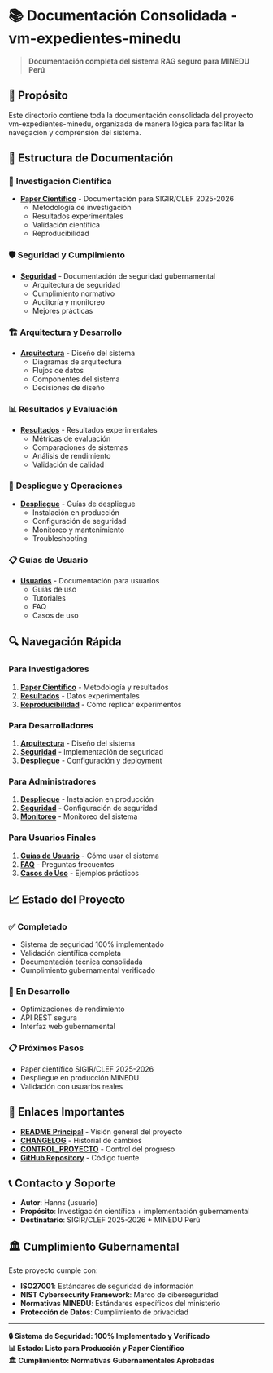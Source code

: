 # 📚 Documentación Consolidada - vm-expedientes-minedu

> **Documentación completa del sistema RAG seguro para MINEDU Perú**

## 🎯 Propósito

Este directorio contiene toda la documentación consolidada del proyecto vm-expedientes-minedu, organizada de manera lógica para facilitar la navegación y comprensión del sistema.

## 📁 Estructura de Documentación

### 🔬 **Investigación Científica**
- **[Paper Científico](paper_cientifico/)** - Documentación para SIGIR/CLEF 2025-2026
  - Metodología de investigación
  - Resultados experimentales
  - Validación científica
  - Reproducibilidad

### 🛡️ **Seguridad y Cumplimiento**
- **[Seguridad](security/)** - Documentación de seguridad gubernamental
  - Arquitectura de seguridad
  - Cumplimiento normativo
  - Auditoría y monitoreo
  - Mejores prácticas

### 🏗️ **Arquitectura y Desarrollo**
- **[Arquitectura](architecture/)** - Diseño del sistema
  - Diagramas de arquitectura
  - Flujos de datos
  - Componentes del sistema
  - Decisiones de diseño

### 📊 **Resultados y Evaluación**
- **[Resultados](results/)** - Resultados experimentales
  - Métricas de evaluación
  - Comparaciones de sistemas
  - Análisis de rendimiento
  - Validación de calidad

### 🚀 **Despliegue y Operaciones**
- **[Despliegue](deployment/)** - Guías de despliegue
  - Instalación en producción
  - Configuración de seguridad
  - Monitoreo y mantenimiento
  - Troubleshooting

### 📋 **Guías de Usuario**
- **[Usuarios](user-guides/)** - Documentación para usuarios
  - Guías de uso
  - Tutoriales
  - FAQ
  - Casos de uso

## 🔍 Navegación Rápida

### Para Investigadores
1. **[Paper Científico](paper_cientifico/)** - Metodología y resultados
2. **[Resultados](results/)** - Datos experimentales
3. **[Reproducibilidad](paper_cientifico/reproducibility.md)** - Cómo replicar experimentos

### Para Desarrolladores
1. **[Arquitectura](architecture/)** - Diseño del sistema
2. **[Seguridad](security/)** - Implementación de seguridad
3. **[Despliegue](deployment/)** - Configuración y deployment

### Para Administradores
1. **[Despliegue](deployment/)** - Instalación en producción
2. **[Seguridad](security/)** - Configuración de seguridad
3. **[Monitoreo](deployment/monitoring.md)** - Monitoreo del sistema

### Para Usuarios Finales
1. **[Guías de Usuario](user-guides/)** - Cómo usar el sistema
2. **[FAQ](user-guides/faq.md)** - Preguntas frecuentes
3. **[Casos de Uso](user-guides/use-cases.md)** - Ejemplos prácticos

## 📈 Estado del Proyecto

### ✅ **Completado**
- Sistema de seguridad 100% implementado
- Validación científica completa
- Documentación técnica consolidada
- Cumplimiento gubernamental verificado

### 🚧 **En Desarrollo**
- Optimizaciones de rendimiento
- API REST segura
- Interfaz web gubernamental

### 📋 **Próximos Pasos**
- Paper científico SIGIR/CLEF 2025-2026
- Despliegue en producción MINEDU
- Validación con usuarios reales

## 🔗 Enlaces Importantes

- **[README Principal](../README.md)** - Visión general del proyecto
- **[CHANGELOG](../CHANGELOG.md)** - Historial de cambios
- **[CONTROL_PROYECTO](../CONTROL_PROYECTO.md)** - Control del progreso
- **[GitHub Repository](https://github.com/Hanns111/vm-expedientes-minedu)** - Código fuente

## 📞 Contacto y Soporte

- **Autor**: Hanns (usuario)
- **Propósito**: Investigación científica + implementación gubernamental
- **Destinatario**: SIGIR/CLEF 2025-2026 + MINEDU Perú

## 🏛️ Cumplimiento Gubernamental

Este proyecto cumple con:
- **ISO27001**: Estándares de seguridad de información
- **NIST Cybersecurity Framework**: Marco de ciberseguridad
- **Normativas MINEDU**: Estándares específicos del ministerio
- **Protección de Datos**: Cumplimiento de privacidad

---

**🔒 Sistema de Seguridad: 100% Implementado y Verificado**  
**📊 Estado: Listo para Producción y Paper Científico**  
**🏛️ Cumplimiento: Normativas Gubernamentales Aprobadas**
